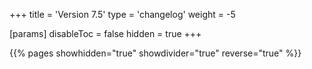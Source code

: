 +++
title = 'Version 7.5'
type = 'changelog'
weight = -5

[params]
  disableToc = false
  hidden = true
+++

{{% pages showhidden="true" showdivider="true" reverse="true" %}}
